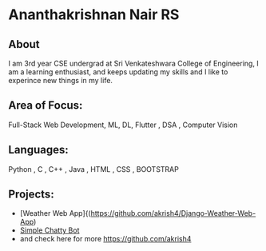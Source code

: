 # Ananthakrishnan Nair RS
## About
I am 3rd  year CSE undergrad at Sri Venkateshwara College of Engineering, I am a learning enthusiast, and keeps updating  my skills and I like to experince new things in my life.

## Area of Focus:
Full-Stack Web Development, ML, DL,  Flutter , DSA , Computer Vision

## Languages:
Python , C , C++ , Java , HTML ,  CSS , BOOTSTRAP 

##  Projects:
 - [Weather Web App]{(https://github.com/akrish4/Django-Weather-Web-App)
 - [Simple Chatty Bot](https://github.com/akrish4/Python-Simple-Chat-Bot)
 - and check here for more  https://github.com/akrish4
